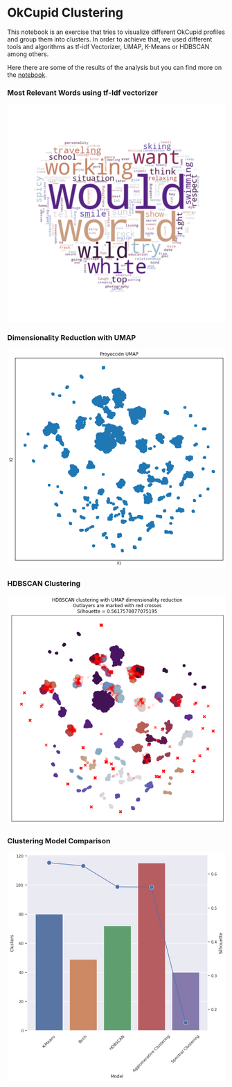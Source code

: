 # OkCupid Clustering

This notebook is an exercise that tries to visualize different OkCupid profiles and group them into clusters.
In order to achieve that, we used different tools and algorithms as tf-idf Vectorizer, UMAP, K-Means or HDBSCAN among others.

Here there are some of the results of the analysis but you can find more on the [notebook](https://github.com/robertomancebom/OkCupidClustering/blob/master/OkCupidClustering.ipynb).

### Most Relevant Words using tf-Idf vectorizer

![relevant words](images/most-relevant-words.png)

### Dimensionality Reduction with UMAP
<p align="center">
    <img src="images/umap-projection.png">
</p>

### HDBSCAN Clustering
<p align="center">
    <img src="images/hdbscan-clustering.png">
</p>

### Clustering Model Comparison
<p align="center">
    <img src="images/clustering-model-comparison.png">
</p>

